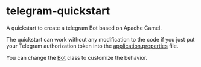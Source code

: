 # telegram-quickstart
A quickstart to create a telegram Bot based on Apache Camel.

The quickstart can work without any modification to the code if you just put your Telegram authorization token into the [application.properties](/src/main/resources/application.properties) file.

You can change the [Bot](src/main/java/com/example/Bot.java) class to customize the behavior.
